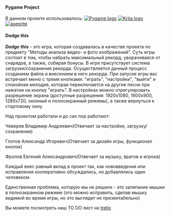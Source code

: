 #### Pygame Project
В данном проекте использовалось:
[![Pygame logo](https://www.pygame.org/images/logo_lofi.png)](https://www.pygame.org/)
[![Krita logo](https://krita.org/wp-content/themes/krita-org-theme/images/krita-logo.png)](https://krita.org/en/)
[![aseprite](https://www.aseprite.org/assets/images/header-logo.png)](https://www.aseprite.org/)

#### Dodge this 

***Dodge this*** - это игра, которая создавалась в качестве проекта по предмету "Методы анализа видео- и фото изображений".
Суть игры состоит в том, чтобы набрать максимальный рекорд, уворачиваяся от снарядов, а также, собирая бонусы. В игре присутствует система загрузки/сохранения рекорда. Осуществляется данный процесс созданием файла и внесением в него рекорда. При запуске игры вас встречает меню с тремя кнопками: "играть", "настройки", "выйти" и спокойная мелодия, которая переключается на другие песни при нажатии на кнопку "играть". В настройках можно отрегулировать разрешение экрана (доступные разрешения: 1920х1080, 1600х900, 1280х720, оконный и полноэкранный режимы), а также вернуться к стартовому окну. 

Над проектом работали и до сих пор работают:

Чеверев Владимир Андреевич(Отвечает за настройки, загрузку/сохранение)

Глотов Александр Игоревич(Отвечает за дизайн игры, функционал кнопок)

Фролов Евгений Александрович(Отвечает за музыку, врагов и игрока)

Каждый внес равный вклад в проект так, как нововведения или исправления кооперативно обсуждались, но добавлялись один человеком. 

Единственная проблема, которую мы не решили - это залипание мышки в полноэкранном режиме (это можно исправить, сделав мышку видимой во время игры, но это выглядит не презентабельно) 

Вы можете посмотреть наш TO DO лист на [trello](https://trello.com/b/xcvUI3lm/pygame)
